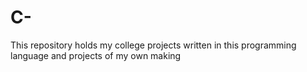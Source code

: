 # C-
This repository holds my college projects written in this programming language and projects of my own making
